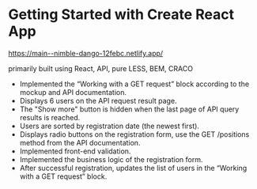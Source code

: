 # Getting Started with Create React App
https://main--nimble-dango-12febc.netlify.app/

primarily built using React, API, pure LESS, BEM, CRACO

* Implemented the “Working with a GET request” block according to the mockup and API documentation.
* Displays 6 users on the API request result page. 
* The "Show more" button is hidden when the last page of API query results is reached. 
* Users are sorted by registration date (the newest first).
* Displays radio buttons on the registration form, use the GET /positions method from the API documentation.
* Implemented front-end validation.
* Implemented the business logic of the registration form.
* After successful registration, updates the list of users in the “Working with a GET request” block.
